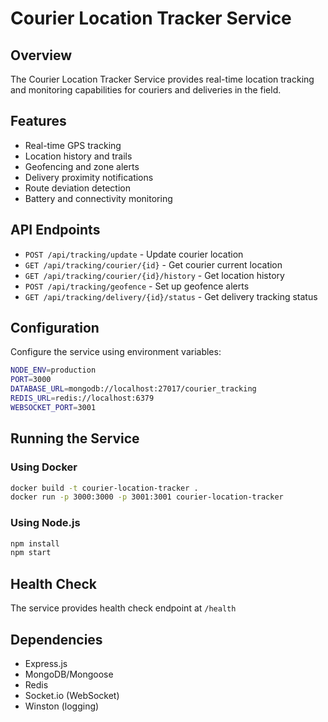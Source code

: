 # Courier Location Tracker Service

## Overview
The Courier Location Tracker Service provides real-time location tracking and monitoring capabilities for couriers and deliveries in the field.

## Features
- Real-time GPS tracking
- Location history and trails
- Geofencing and zone alerts
- Delivery proximity notifications
- Route deviation detection
- Battery and connectivity monitoring

## API Endpoints
- `POST /api/tracking/update` - Update courier location
- `GET /api/tracking/courier/{id}` - Get courier current location
- `GET /api/tracking/courier/{id}/history` - Get location history
- `POST /api/tracking/geofence` - Set up geofence alerts
- `GET /api/tracking/delivery/{id}/status` - Get delivery tracking status

## Configuration
Configure the service using environment variables:

```bash
NODE_ENV=production
PORT=3000
DATABASE_URL=mongodb://localhost:27017/courier_tracking
REDIS_URL=redis://localhost:6379
WEBSOCKET_PORT=3001
```

## Running the Service

### Using Docker
```bash
docker build -t courier-location-tracker .
docker run -p 3000:3000 -p 3001:3001 courier-location-tracker
```

### Using Node.js
```bash
npm install
npm start
```

## Health Check
The service provides health check endpoint at `/health`

## Dependencies
- Express.js
- MongoDB/Mongoose
- Redis
- Socket.io (WebSocket)
- Winston (logging)